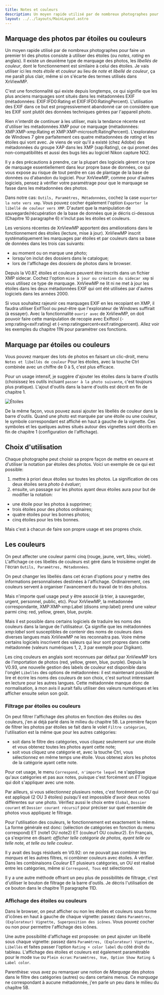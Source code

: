 ```yaml
---
title: Notes et couleurs
description: Un moyen rapide utilisé par de nombreux photographes pour faire un premier tri des photos
layout: ../../layouts/MainLayout.astro
---
```


## Marquage des photos par étoiles ou couleurs

Un moyen rapide utilisé par de nombreux photographes pour faire un premier tri des photos consiste à utiliser des étoiles (ou _notes_, _rating_ en anglais). Il existe un deuxième type de marquage des photos, les _libellés de couleur_, dont le fonctionnement est similaire à celui des étoiles. Je vais utiliser ici les mots _étoile_ et _couleur_ au lieu de _note_ et _libellé de couleur_, ça me paraît plus clair, même si on s'écarte des termes utilisés dans XnViewMP.

C'est une fonctionnalité qui existe depuis longtemps, ce qui signifie que les plus anciens marquages sont situés dans les métadonnées EXIF
(métadonnées: EXIF:IFD0:Rating et EXIF:IFD0:RatingPercent). L'utilisation des EXIF dans ce but est progressivement abandonné car on considère que les EXIF sont plutôt des données techniques gérées par l'appareil photo.

Rien n'interdit de continuer à les utiliser, mais la tendance récente est d'utiliser les métadonnées XMP pour ce marquage (métadonnées: XMP:XMP-xmp:Rating et XMP:XMP-microsoft:RatingPercent). L'explorateur de Windows 7 gère parfaitement ces quatre métadonnées de _rating_ et les étoiles qui vont avec. Je viens de voir qu'il a existé (chez Adobe) des métadonnées du groupe XAP dans les XMP (xap:Rating), ce qui promet des non-compatibilités et aussi des bugs liés au logiciel Nikon capture NX2.

Il y a des précautions à prendre, car la plupart des logiciels gèrent ce type de marquage essentiellement dans leur propre base de données, ce qui vous expose au risque de tout perdre en cas de plantage de la base de données ou d'abandon du logiciel. Pour XnViewMP, comme pour d'autres logiciels, pensez à vérifier votre paramétrage pour que le marquage se fasse dans les métadonnées des photos.

Dans notre cas: `Outils, Paramètres, Métadonnées`, cochez la case `exporter la note vers xmp`. Vous pouvez cocher également l'option `Exporter le libellé de couleur vers XMP`. D'autant que la manipulation de sauvegarde/récupération de la base de données que je décris ci-dessous (Chapitre 10 paragraphe 6) n'inclut pas les étoiles et couleurs.

Les versions récentes de XnViewMP apportent des améliorations dans le fonctionnement des étoiles (lecture, mise à jour). XnViewMP inscrit systématiquement les marquages par étoiles et par couleurs dans sa base de données dans les trois cas suivants:
- au moment ou on marque une photo;
- lorsqu'on inclut des dossiers dans le catalogue;
- lors de l'affichage des dossiers de photos dans le browser.

Depuis la V0.87, étoiles et couleurs peuvent être inscrits dans un fichier XMP sidecar. Cochez l'option `mise à jour ou création du sidecar xmp` si vous utilisez ce type de marquage. XnViewMP ne lit ni ne met à jour les étoiles dans les deux métadonnées EXIF qui ont été utilisées par d'autres logiciels dans les années 2000.

Si vous souhaitez rajeunir ces marquages EXIF en les recopiant en XMP, il faudra utiliser ExifTool ou peut-être que l'explorateur de Windows suffirait (à essayer). Avec la fonctionnalité `ouvrir avec` de XnViewMP, on doit pouvoir faire cette manipulation de recopie avec Exiftool (-xmp:rating<exif:rating) et (-xmp:ratingpercent<exif:ratingpercent). Allez voir les exemples du chapitre 11N pour paramétrer ces fonctions.

## Marquage par étoiles ou couleurs

Vous pouvez marquer des lots de photos en faisant un clic-droit, menu `Notes et libellés de couleur` Pour les étoiles, avec la touche Ctrl combinée avec un chiffre de 0 à 5, c'est plus efficace.

Pour un usage intensif, je suggère d'ajouter les étoiles dans la barre d'outils (choisissez les outils incluant `passer à la photo suivante`, c'est toujours plus pratique). L'ajout d'outils dans la barre d'outils est décrit en fin de chapitre 1.

![Étoiles](/tutoriel/xnvmp25.png)

De la même façon, vous pouvez aussi ajouter les libellés de couleur dans la barre d'outils. Quand une photo est marquée par une étoile ou une couleur, le symbole correspondant est affiché en haut à gauche de la vignette. Ces symboles et les quelques autres situés autour des vignettes sont décrits en fin de chapitre 1 (configuration de l'affichage).

## Choix d'utilisation

Chaque photographe peut choisir sa propre façon de mettre en oeuvre et d'utiliser la notation par étoiles des photos. Voici un exemple de ce qui est possible:
1. mettre à priori deux étoiles sur toutes les photos. La signification de ces deux étoiles sera _photo à évaluer_;
2. ensuite, un passage sur les photos ayant deux étoiles aura pour but de modifier la notation:
- une étoile pour les photos à supprimer;
- trois étoiles pour des photos ordinaires;
- quatre étoiles pour les bonnes photos;
- cinq étoiles pour les très bonnes.

Mais c'est à chacun de faire son propre usage et ses propres choix.

## Les couleurs

On peut affecter une couleur parmi cinq (rouge, jaune, vert, bleu, violet). L'affichage ce ces libellés de couleurs est géré dans le troisième onglet de l'écran `Outils, Paramètres, Métadonnées`.

On peut changer les libellés dans cet écran d'options pour y mettre des informations personnalisées destinées à l'affichage. Ordinairement, ces couleurs servent à organiser l'avancement du travail de tri des photos.

Mais n'importe quel usage peut y être associé (à trier, à sauvegarder, urgent, personnel, public, etc). Pour XnViewMP, la métadonnée correspondante, XMP:XMP-xmp:Label (disons xmp:label) prend une valeur parmi cinq: red, yellow, green, blue, purple.

Mais il est possible dans certains logiciels de traduire les noms des couleurs dans la langue de l'utilisateur. Ça signifie que les métadonnées _xmp:label_ sont susceptibles de contenir des noms de couleurs dans diverses langues mais XnViewMP ne les reconnaitra pas. Voire même certains logiciels inscrivent des valeurs qui leur sont propres dans cette métadonnée (valeurs numériques 1, 2, 3 par exemple pour Digikam).

Les cinq couleurs en anglais sont reconnues par défaut par XnViewMP lors de l'importation de photos (red, yellow, green, blue, purple). Depuis la V0.93, une nouvelle gestion des labels de couleur est disponible dans l'onglet `Libellés` des options de métadonnées: il est maintenant possible de lire et écrire les noms des couleurs de son choix, c'est surtout intéressant en lecture pour les autres langues. Cette métadonnée manque donc de normalisation, à mon avis il aurait fallu utiliser des valeurs numériques et les afficher ensuite selon son goût.

### Filtrage par étoiles ou couleurs

On peut filtrer l'affichage des photos en fonction des étoiles ou des couleurs, j'en ai déjà parlé dans le milieu du chapitre 5B. La première façon de filtrer les photos par étoiles se fait dans le volet `Filtre catégories`, l'utilisation est la même que pour les autres catégories:
- soit dans le filtre des catégories, vous cliquez seulement sur une étoile et vous obtenez toutes les photos ayant cette note;
- soit vous cliquez une catégorie et, avec la touche Ctrl, vous sélectionnez en même temps une étoile. Vous obtenez alors les photos de la catégorie ayant cette note.

Pour cet usage, le menu `Correspond, n'importe lequel` ne s'applique qu'aux catégories et pas aux notes, puisque c'est forcément un _ET_ logique qui doit s'appliquer avec une note.

Par ailleurs, si vous sélectionnez plusieurs notes, c'est forcément un _OU_ qui est appliqué (2 OU 3 étoiles) puisqu'il est impossible d'avoir deux notes différentes sur une photo. Vérifiez aussi le choix entre `Global`, `Dossier courant` et `Dossier courant récursif` pour préciser sur quel ensemble de photos vous appliquez le filtrage.

Pour l'utilisation des couleurs, le fonctionnement est exactement le même. La forme générale est donc: (sélection de catégories en fonction du menu correspond) ET (note1 OU note2) ET (couleur1 OU couleur2). En Français, ça s'exprime en disant: _afficher telle catégorie de photos, ayant telle ou telle note, et telle ou telle couleur_.

Il y avait des bugs résiduels en V0.92: on ne pouvait pas combiner les _marques_ et les autres filtres, ni combiner couleurs avec étoiles. À vérifier. Dans les combinaisons _Couleur_ ET plusieurs catégories, un OU est réalisé entre les catégories, même si `Correspond, Tous` est sélectionné.

Il y a une autre méthode offrant un peu plus de possibilités de filtrage, c'est d'utiliser le bouton de filtrage de la barre d'outils. Je décris l'utilisation de ce bouton dans le chapitre 11 paragraphe 11D.

### Affichage des étoiles ou couleurs

Dans le browser, on peut afficher ou non les étoiles et couleurs sous forme d'icônes en haut à gauche de chaque vignette: passez dans `Paramètres, (Explorateur) Vignette, Superposition des icônes`. Vous pouvez cocher ou non pour permettre l'affichage des icônes.

Une autre possibilité d'affichage est proposée: on peut ajouter un libellé sous chaque vignette: passez dans `Paramètres, (Explorateur) Vignette, Libellés` et faites passer l'option `Rating + color label` du côté droit du tableau. L'affichage des étoiles et couleurs est également paramétrable pour le mode `Vue` ou `Plein écran`: `Paramètres, Vue, Option Show Rating & Label color`.

Parenthèse: vous avez pu remarquer une notion de _Marquage_ des photos dans le filtre des catégories (autres) ou dans certains menus. Ce _marquage_ ne correspondant à aucune métadonnée, j'en parle un peu dans le milieu du chapître 5B.
